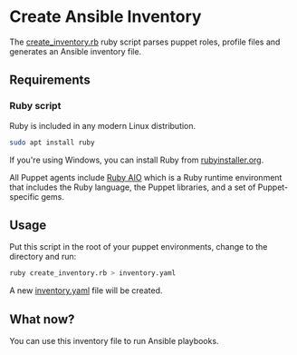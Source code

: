 # Create Ansible Inventory

The [create_inventory.rb](./create_inventory.rb) ruby script
parses puppet roles, profile files and generates an Ansible inventory file.

## Requirements

### Ruby script

Ruby is included in any modern Linux distribution.

```bash
sudo apt install ruby
```

If you're using Windows, you can install Ruby from [rubyinstaller.org](https://rubyinstaller.org/).

All Puppet agents include [Ruby AIO](https://community.theforeman.org/t/puppet-s-aio-packages-and-smart-proxy/4711)
which is a Ruby runtime environment that includes the Ruby language, the Puppet libraries, and a set of Puppet-specific
gems.

## Usage

Put this script in the root of your puppet environments, change to the directory and run:

```bash
ruby create_inventory.rb > inventory.yaml
```

A new [inventory.yaml](./inventory.yaml) file will be created.

## What now?

You can use this inventory file to run Ansible playbooks.
